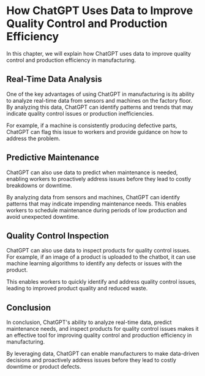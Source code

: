 How ChatGPT Uses Data to Improve Quality Control and Production Efficiency
=====================================================================================================================================================

In this chapter, we will explain how ChatGPT uses data to improve quality control and production efficiency in manufacturing.

Real-Time Data Analysis
-----------------------

One of the key advantages of using ChatGPT in manufacturing is its ability to analyze real-time data from sensors and machines on the factory floor. By analyzing this data, ChatGPT can identify patterns and trends that may indicate quality control issues or production inefficiencies.

For example, if a machine is consistently producing defective parts, ChatGPT can flag this issue to workers and provide guidance on how to address the problem.

Predictive Maintenance
----------------------

ChatGPT can also use data to predict when maintenance is needed, enabling workers to proactively address issues before they lead to costly breakdowns or downtime.

By analyzing data from sensors and machines, ChatGPT can identify patterns that may indicate impending maintenance needs. This enables workers to schedule maintenance during periods of low production and avoid unexpected downtime.

Quality Control Inspection
--------------------------

ChatGPT can also use data to inspect products for quality control issues. For example, if an image of a product is uploaded to the chatbot, it can use machine learning algorithms to identify any defects or issues with the product.

This enables workers to quickly identify and address quality control issues, leading to improved product quality and reduced waste.

Conclusion
----------

In conclusion, ChatGPT's ability to analyze real-time data, predict maintenance needs, and inspect products for quality control issues makes it an effective tool for improving quality control and production efficiency in manufacturing.

By leveraging data, ChatGPT can enable manufacturers to make data-driven decisions and proactively address issues before they lead to costly downtime or product defects.
